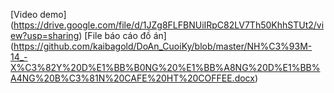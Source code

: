 [Video demo] (https://drive.google.com/file/d/1JZg8FLFBNUiIRpC82LV7Th50KhhSTUt2/view?usp=sharing)
[File báo cáo đồ án] (https://github.com/kaibagold/DoAn_CuoiKy/blob/master/NH%C3%93M-14_-X%C3%82Y%20D%E1%BB%B0NG%20%E1%BB%A8NG%20D%E1%BB%A4NG%20B%C3%81N%20CAFE%20HT%20COFFEE.docx)
